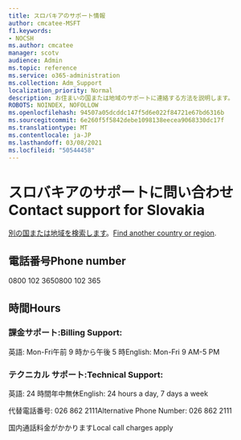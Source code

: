 ```yaml
---
title: スロバキアのサポート情報
author: cmcatee-MSFT
f1.keywords:
- NOCSH
ms.author: cmcatee
manager: scotv
audience: Admin
ms.topic: reference
ms.service: o365-administration
ms.collection: Adm_Support
localization_priority: Normal
description: お住まいの国または地域のサポートに連絡する方法を説明します。
ROBOTS: NOINDEX, NOFOLLOW
ms.openlocfilehash: 94507a05dcddc147f5d6e022f84721e67bd6316b
ms.sourcegitcommit: 6e260f5f5842debe1098138eecea9068330dc17f
ms.translationtype: MT
ms.contentlocale: ja-JP
ms.lasthandoff: 03/08/2021
ms.locfileid: "50544458"
---
```

# <a name="contact-support-for-slovakia"></a><span data-ttu-id="ec1b3-103">スロバキアのサポートに問い合わせ</span><span class="sxs-lookup"><span data-stu-id="ec1b3-103">Contact support for Slovakia</span></span>

<span data-ttu-id="ec1b3-104">[別の国または地域を検索します](../contact-support-for-business-products.md)。</span><span class="sxs-lookup"><span data-stu-id="ec1b3-104">[Find another country or region](../contact-support-for-business-products.md).</span></span>

## <a name="phone-number"></a><span data-ttu-id="ec1b3-105">電話番号</span><span class="sxs-lookup"><span data-stu-id="ec1b3-105">Phone number</span></span>
<span data-ttu-id="ec1b3-106">0800 102 365</span><span class="sxs-lookup"><span data-stu-id="ec1b3-106">0800 102 365</span></span>

## <a name="hours"></a><span data-ttu-id="ec1b3-107">時間</span><span class="sxs-lookup"><span data-stu-id="ec1b3-107">Hours</span></span>
### <a name="billing-support"></a><span data-ttu-id="ec1b3-108">課金サポート:</span><span class="sxs-lookup"><span data-stu-id="ec1b3-108">Billing Support:</span></span>

<span data-ttu-id="ec1b3-109">英語: Mon-Fri午前 9 時から午後 5 時</span><span class="sxs-lookup"><span data-stu-id="ec1b3-109">English: Mon-Fri 9 AM-5 PM</span></span>

### <a name="technical-support"></a><span data-ttu-id="ec1b3-110">テクニカル サポート:</span><span class="sxs-lookup"><span data-stu-id="ec1b3-110">Technical Support:</span></span>

<span data-ttu-id="ec1b3-111">英語: 24 時間年中無休</span><span class="sxs-lookup"><span data-stu-id="ec1b3-111">English: 24 hours a day, 7 days a week</span></span>

<span data-ttu-id="ec1b3-112">代替電話番号: 026 862 2111</span><span class="sxs-lookup"><span data-stu-id="ec1b3-112">Alternative Phone Number: 026 862 2111</span></span>

<span data-ttu-id="ec1b3-113">国内通話料金がかかります</span><span class="sxs-lookup"><span data-stu-id="ec1b3-113">Local call charges apply</span></span>
